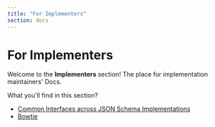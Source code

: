 ```yaml
---
title: "For Implementers"
section: docs
---
```


For Implementers
=========================

Welcome to the **Implementers** section! The place for implementation maintainers' Docs.

What you'll find in this section?
* [Common Interfaces across JSON Schema Implementations](./implementers/interfaces)
* [Bowtie](https://docs.bowtie.report/en/stable/)
